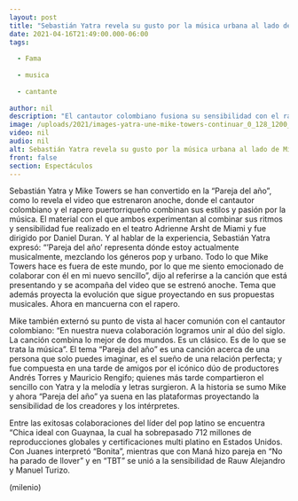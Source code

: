 ```yaml
---
layout: post
title: "Sebastián Yatra revela su gusto por la música urbana al lado de Mike Towers"
date: 2021-04-16T21:49:00.000-06:00
tags:
  
  - Fama
  
  - musica
  
  - cantante
  
author: nil
description: "El cantautor colombiano fusiona su sensibilidad con el rapero puertorriqueño Mike Towers, con quien interpreta Pareja del año, tema del que anoche estrenaron video "
image: /uploads/2021/images-yatra-une-mike-towers-continuar_0_128_1200_747.jpg
video: nil
audio: nil
alt: Sebastián Yatra revela su gusto por la música urbana al lado de Mike Towers
front: false
section: Espectáculos
---
```


Sebastián Yatra y Mike Towers se han convertido en la “Pareja del año”, como lo revela el video que estrenaron anoche, donde el cantautor colombiano y el rapero puertorriqueño combinan sus estilos y pasión por la música. El material con el que ambos experimentan al combinar sus ritmos y sensibilidad fue realizado en el teatro Adrienne Arsht de Miami y fue dirigido por Daniel Duran. Y al hablar de la experiencia, Sebastián Yatra expresó: “’Pareja del año’ representa dónde estoy actualmente musicalmente, mezclando los géneros pop y urbano. Todo lo que Mike Towers hace es fuera de este mundo, por lo que me siento emocionado de colaborar con él en mi nuevo sencillo”, dijo al referirse a la canción que está presentando y se acompaña del video que se estrenó anoche. Tema que además proyecta la evolución que sigue proyectando en sus propuestas musicales. Ahora en mancuerna con el rapero.

Mike también externó su punto de vista al hacer comunión con el cantautor colombiano: “En nuestra nueva colaboración logramos unir al dúo del siglo. La canción combina lo mejor de dos mundos. Es un clásico. Es de lo que se trata la música”. El tema “Pareja del año” es una canción acerca de una persona que solo puedes imaginar, es el sueño de una relación perfecta; y fue compuesta en una tarde de amigos por el icónico dúo de productores Andrés Torres y Mauricio Rengifo; quienes más tarde compartieron el sencillo con Yatra y la melodía y letras surgieron. A la historia se sumo Mike y ahora “Pareja del año” ya suena en las plataformas proyectando la sensibilidad de los creadores y los intérpretes. 

Entre las exitosas colaboraciones del líder del pop latino se encuentra “Chica ideal con Guaynaa, la cual ha sobrepasado 712 millones de reproducciones globales y certificaciones multi platino en Estados Unidos. Con Juanes interpretó “Bonita”, mientras que con Maná hizo pareja en “No ha parado de llover” y en “TBT” se unió a la sensibilidad de Rauw Alejandro y Manuel Turizo. 

(milenio)
